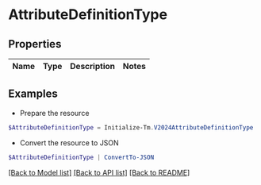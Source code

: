 # AttributeDefinitionType
## Properties

Name | Type | Description | Notes
------------ | ------------- | ------------- | -------------

## Examples

- Prepare the resource
```powershell
$AttributeDefinitionType = Initialize-Tm.V2024AttributeDefinitionType 
```

- Convert the resource to JSON
```powershell
$AttributeDefinitionType | ConvertTo-JSON
```

[[Back to Model list]](../README.md#documentation-for-models) [[Back to API list]](../README.md#documentation-for-api-endpoints) [[Back to README]](../README.md)

